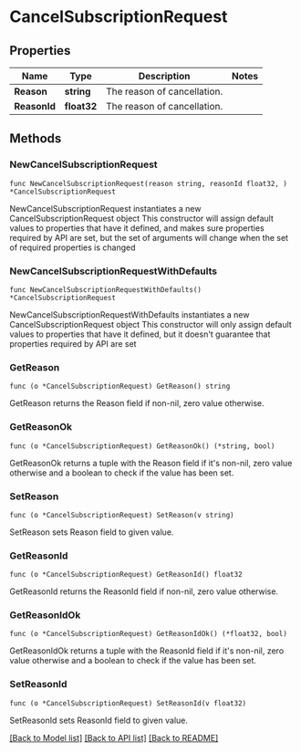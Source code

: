 # CancelSubscriptionRequest

## Properties

Name | Type | Description | Notes
------------ | ------------- | ------------- | -------------
**Reason** | **string** | The reason of cancellation. | 
**ReasonId** | **float32** | The reason of cancellation. | 

## Methods

### NewCancelSubscriptionRequest

`func NewCancelSubscriptionRequest(reason string, reasonId float32, ) *CancelSubscriptionRequest`

NewCancelSubscriptionRequest instantiates a new CancelSubscriptionRequest object
This constructor will assign default values to properties that have it defined,
and makes sure properties required by API are set, but the set of arguments
will change when the set of required properties is changed

### NewCancelSubscriptionRequestWithDefaults

`func NewCancelSubscriptionRequestWithDefaults() *CancelSubscriptionRequest`

NewCancelSubscriptionRequestWithDefaults instantiates a new CancelSubscriptionRequest object
This constructor will only assign default values to properties that have it defined,
but it doesn't guarantee that properties required by API are set

### GetReason

`func (o *CancelSubscriptionRequest) GetReason() string`

GetReason returns the Reason field if non-nil, zero value otherwise.

### GetReasonOk

`func (o *CancelSubscriptionRequest) GetReasonOk() (*string, bool)`

GetReasonOk returns a tuple with the Reason field if it's non-nil, zero value otherwise
and a boolean to check if the value has been set.

### SetReason

`func (o *CancelSubscriptionRequest) SetReason(v string)`

SetReason sets Reason field to given value.


### GetReasonId

`func (o *CancelSubscriptionRequest) GetReasonId() float32`

GetReasonId returns the ReasonId field if non-nil, zero value otherwise.

### GetReasonIdOk

`func (o *CancelSubscriptionRequest) GetReasonIdOk() (*float32, bool)`

GetReasonIdOk returns a tuple with the ReasonId field if it's non-nil, zero value otherwise
and a boolean to check if the value has been set.

### SetReasonId

`func (o *CancelSubscriptionRequest) SetReasonId(v float32)`

SetReasonId sets ReasonId field to given value.



[[Back to Model list]](../README.md#documentation-for-models) [[Back to API list]](../README.md#documentation-for-api-endpoints) [[Back to README]](../README.md)


